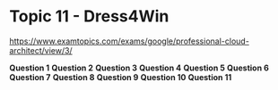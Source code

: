# Topic 11 - Dress4Win

https://www.examtopics.com/exams/google/professional-cloud-architect/view/3/

**Question 1**
**Question 2**
**Question 3**
**Question 4**
**Question 5**
**Question 6**
**Question 7**
**Question 8**
**Question 9**
**Question 10**
**Question 11**
